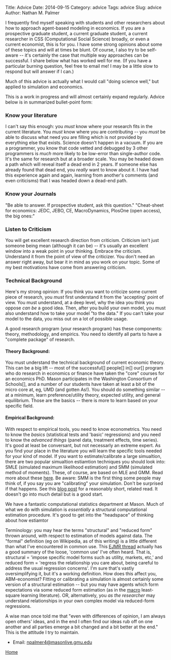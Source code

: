 Title: Advice
Date: 2014-09-15
Category: advice
Tags: advice
Slug: advice
Author: Nathan M. Palmer

I frequently find myself speaking with students and other researchers about how to approach agent-based modeling in economics. If you are a prospective graduate student, a current graduate student, a current researcher in CSS (Computational Social Science) broadly, or even a current economist, this is for you. I have some strong opinions about some of these topics and will at times be blunt. Of course, I also try to be self-aware -- it's certainly the case that multiple way approaches can be successful. I share below what has worked well for me. (If you have a particular burning question, feel free to email me! I may be a little slow to respond but will answer if I can.)

Much of this advice is actually what I would call "doing science well," but applied to simulation and economics. 

This is a work in progress and will almost certainly expand regularly. Advice below is in summarized bullet-point form:

### Know your literature

I can't say this enough: you *must* know where your research fits in the current literature. You *must* know where you are contributing -- you *must* be able to discuss what need you are filling which is not provided by everything else that exists. Science doesn't happen in a vacuum. If you are a programmer, you know that code vetted and debugged by 3 other programmers is *much* more likely to be low-error than single-author code. It's the same for research but at a broader scale. You may be headed down a path which will reveal itself a dead end in 2 years. If someone else has already found that dead end, you *really* want to know about it. I have had this experience again and again, learning from another's comments (and even criticisms) that I was headed down a dead-end path. 



### Know your Journals

"Be able to answer. If prospective student, ask this question." 
"Cheat-sheet for economics: JEDC, JEBO, CE, MacroDynamics, PlosOne (open access), the big ones:"



### Listen to Criticism

You will get excellent research direction from criticism. Criticism isn't just someone being mean (although it can be) -- it's usually an excellent window into a weak point in your thinking. Embrace the criticism. Understand it from the point of view of the criticizer. You don't need an answer right away, but bear it in mind as you work on your topic. Some of my best motivations have come from answering criticism. 


### Technical Background

Here's my strong opinion: If you think you want to criticize some current piece of research, you *must* first understand it from the 'accepting' point of view. You must understand, at a deep level, why the idea you think you oppose *can be* a good idea. Then, after you build your own model, you must also understand how to take your model "to the data." If you can't take your model to the data, you miss out on a lot of possible usage.

A good research program (your research program) has these components: theory, methodology, and empirics. You need to identify all parts to have a "complete package" of research. 

#### Theory Background:
You must understand the technical background of current economic theory. This can be a big lift -- most of the successful[] people[] in[] our[] program who do research in economics or finance have taken the "core" courses for an economics PhD. Mason participates in the Washington Consortium of Schools[], and a number of our students have taken at least a bit of the micro core at, eg, UMD (and gotten As!). You should do something similar -- at a minimum, learn preference/utility theory, expected utility, and general equilibrium. Those are the basics -- there is more to learn based on your specific field. 

#### Empirical Background:
With respect to empirical tools, you need to know econometrics. You need to know the *basics* (statistical tests and 'basic' regressions) and you need to know the *advanced things* (panel data, treatment effects, time series). It's good at least be conversant, but not necessarly an extreme expert. As you find your place in the literature you will learn the specific tools needed for your kind of model. If you want to estimate/calibrate a large simualtion, there are two popular simualtion estiamtion techniques you should look into: SMLE (simulated maximum likelihood estimation) and SMM (simulated method of moments). These, of course, are based on MLE and GMM. Read more about these [here](). Be aware: SMM is the first thing some people may think of, if you say you are "calibrating" your simulation. Don't be surprised if that happens. See this [blog post]() for a reasonably short, related read. It doesn't go into much detail but is a good start. 

We have a fantastic computational statistics department at Mason. Much of what we do with simulation is *essentially* a structural computational estimation procedure. It's good to get into the "headspace" of thinking about how estiamtor

Terminology: you may hear the terms "structural" and "reduced form" thrown around, with respect to estimation of models against data. The "formal" definition (eg on Wikipedia, as of this writing) is a little different than what I've encountered in common use. This [EJMR thread]() actually has a good summary of the loose, 'common use' I've often heard. That is, structural = 'impose specific model forms such as utility, markets, etc,' and reduced form = 'regress the relationship you care about, being careful to address the usual regression concerns'. I'm sure that's vastly oversimplifying it, but it's a working definition. How does this affect you, ABM-economist? Fitting or calibrating a simulation is almost certainly some version of a structural estimation -- but you may have agents which form expectations via some reduced form estimation (as in the [macro]() least-square learning literature). OR, alternatively, you *as the researcher* may understand relationships in your own complex model via reduced-form regressions. 



A wise man once told me that "even with differences of opinion, I am always open others' ideas, and in the end I often find our ideas rub off on one another and all parties emerge a bit changed and a bit better at the end." This is the attitude I try to maintain.


* Email: <npalmer4@masonlive.gmu.edu>

[Home](../)
